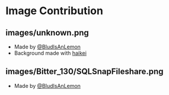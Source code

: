 # Image Contribution

## images/unknown.png
- Made by [@BludIsAnLemon](https://scratch.mit.edu/users/BludIsAnLemon/)
- Background made with [haikei](https://app.haikei.app)

## images/Bitter_130/SQLSnapFileshare.png
- Made by [@BludIsAnLemon](https://scratch.mit.edu/users/BludIsAnLemon/)

